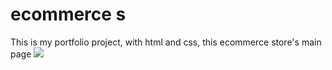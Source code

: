 # ecommerce s
This is my portfolio project, with html and css, this ecommerce store's main page
![](https://user-images.githubusercontent.com/53364721/63444485-5c2dcd00-c43f-11e9-9c4a-46360c6249d0.png)
